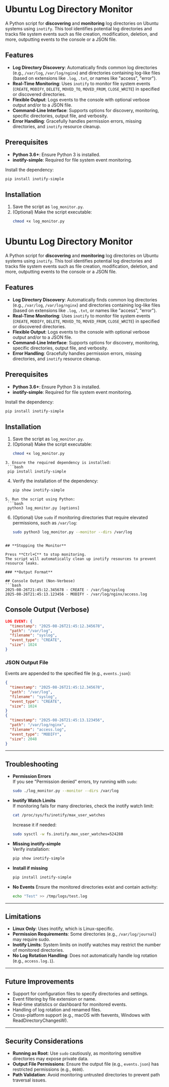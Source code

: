 # Ubuntu Log Directory Monitor

A Python script for **discovering** and **monitoring** log directories on Ubuntu systems using `inotify`. This tool identifies potential log directories and tracks file system events such as file creation, modification, deletion, and more, outputting events to the console or a JSON file.

## **Features**

- **Log Directory Discovery**: Automatically finds common log directories (e.g., `/var/log`, `/var/log/nginx`) and directories containing log-like files (based on extensions like `.log`, `.txt`, or names like "access", "error").
- **Real-Time Monitoring**: Uses `inotify` to monitor file system events (`CREATE`, `MODIFY`, `DELETE`, `MOVED_TO`, `MOVED_FROM`, `CLOSE_WRITE`) in specified or discovered directories.
- **Flexible Output**: Logs events to the console with optional verbose output and/or to a JSON file.
- **Command-Line Interface**: Supports options for discovery, monitoring, specific directories, output file, and verbosity.
- **Error Handling**: Gracefully handles permission errors, missing directories, and `inotify` resource cleanup.

## **Prerequisites**

- **Python 3.6+**: Ensure Python 3 is installed.
- **inotify-simple**: Required for file system event monitoring.

Install the dependency:
```bash
pip install inotify-simple
```
## **Installation**

1. Save the script as `log_monitor.py`.
2. (Optional) Make the script executable:
   ```bash
   chmod +x log_monitor.py
    ```

# Ubuntu Log Directory Monitor

A Python script for **discovering** and **monitoring** log directories on Ubuntu systems using `inotify`. This tool identifies potential log directories and tracks file system events such as file creation, modification, deletion, and more, outputting events to the console or a JSON file.

## **Features**

- **Log Directory Discovery**: Automatically finds common log directories (e.g., `/var/log`, `/var/log/nginx`) and directories containing log-like files (based on extensions like `.log`, `.txt`, or names like "access", "error").
- **Real-Time Monitoring**: Uses `inotify` to monitor file system events (`CREATE`, `MODIFY`, `DELETE`, `MOVED_TO`, `MOVED_FROM`, `CLOSE_WRITE`) in specified or discovered directories.
- **Flexible Output**: Logs events to the console with optional verbose output and/or to a JSON file.
- **Command-Line Interface**: Supports options for discovery, monitoring, specific directories, output file, and verbosity.
- **Error Handling**: Gracefully handles permission errors, missing directories, and `inotify` resource cleanup.

## **Prerequisites**

- **Python 3.6+**: Ensure Python 3 is installed.
- **inotify-simple**: Required for file system event monitoring.

Install the dependency:
```bash
pip install inotify-simple
```

## **Installation**

1. Save the script as `log_monitor.py`.  
2. (Optional) Make the script executable:
   ```bash
   chmod +x log_monitor.py
  ```
3. Ensure the required dependency is installed:
   ```bash
   pip install inotify-simple
  ```
4. Verify the installation of the dependency:
   ```bash
   pip show inotify-simple
  ```
5. Run the script using Python:
   ```bash
   python3 log_monitor.py [options]
  ```
6. (Optional) Use `sudo` if monitoring directories that require elevated permissions, such as `/var/log`:
   ```bash
   sudo python3 log_monitor.py --monitor --dirs /var/log
  ```

## **Stopping the Monitor** 

Press **Ctrl+C** to stop monitoring.  
The script will automatically clean up inotify resources to prevent resource leaks.

### **Output Format**

## Console Output (Non-Verbose)
```bash
2025-08-26T21:45:12.345678 - CREATE - /var/log/syslog
2025-08-26T21:45:13.123456 - MODIFY - /var/log/nginx/access.log
```


## Console Output (Verbose)
```json
LOG EVENT: {
  "timestamp": "2025-08-26T21:45:12.345678",
  "path": "/var/log",
  "filename": "syslog",
  "event_type": "CREATE",
  "size": 1024
}
```

### JSON Output File
Events are appended to the specified file (e.g., `events.json`):
```json
{
  "timestamp": "2025-08-26T21:45:12.345678",
  "path": "/var/log",
  "filename": "syslog",
  "event_type": "CREATE",
  "size": 1024
}
{
  "timestamp": "2025-08-26T21:45:13.123456",
  "path": "/var/log/nginx",
  "filename": "access.log",
  "event_type": "MODIFY",
  "size": 2048
}
```

---

## **Troubleshooting**

- **Permission Errors**  
  If you see "Permission denied" errors, try running with `sudo`:
  ```bash
  sudo ./log_monitor.py --monitor --dirs /var/log
  ```

- **Inotify Watch Limits**  
  If monitoring fails for many directories, check the inotify watch limit:
  ```bash
  cat /proc/sys/fs/inotify/max_user_watches
  ```
  Increase it if needed:
  ```bash
  sudo sysctl -w fs.inotify.max_user_watches=524288
  ```
- **Missing inotify-simple**  
  Verify installation:
  ```bash
  pip show inotify-simple
  ```

- **Install if missing**  
  ```bash
  pip install inotify-simple
  ```

- **No Events**
  Ensure the monitored directories exist and contain activity:
  ```bash
  echo "Test" >> /tmp/logs/test.log
  ```
---

## **Limitations**

- **Linux Only**: Uses inotify, which is Linux-specific.  
- **Permission Requirements**: Some directories (e.g., `/var/log/journal`) may require sudo.  
- **Inotify Limits**: System limits on inotify watches may restrict the number of monitored directories.  
- **No Log Rotation Handling**: Does not automatically handle log rotation (e.g., `access.log.1`).  

---

## **Future Improvements**

- Support for configuration files to specify directories and settings.  
- Event filtering by file extension or name.  
- Real-time statistics or dashboard for monitored events.  
- Handling of log rotation and renamed files.  
- Cross-platform support (e.g., macOS with fsevents, Windows with ReadDirectoryChangesW).  

---

## **Security Considerations**

- **Running as Root**: Use `sudo` cautiously, as monitoring sensitive directories may expose private data.  
- **Output File Permissions**: Ensure the output file (e.g., `events.json`) has restricted permissions (e.g., `0600`).  
- **Path Validation**: Avoid monitoring untrusted directories to prevent path traversal issues.  

